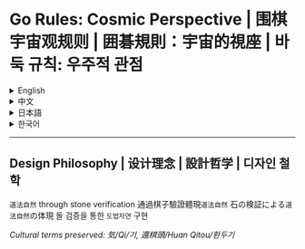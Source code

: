 # Go Rules: Cosmic Perspective | 围棋宇宙观规则 | 囲碁規則：宇宙的視座 | 바둑 규칙: 우주적 관점

<details>
<summary>English</summary>

## Core Principles
- 🌀 **Trinity of Cosmos**
  Board(Heaven)-Grid(Earth)-Stones(Humanity) cosmic mapping
- ⚔️ **Proof Through Action**
  All disputes resolved by stone-placing verification
- ⚖️ **Pure Stone-Counting**
  Surviving stones as ultimate evidence
- ⏳ **River of Time**
  Eternal ban on global repetition

[Poetic Version](en-rules.md) | [Philosophical Interpretation](en-rules-philosophy.md)
</details>

<details>
<summary>中文</summary>

## 核心特质
- 🌀 **天地人三位一体**
  棋盘为天-网格为地-棋子喻人
- ⚔️ **实证裁决**
  以落子验证解决一切争议
- ⚖️ **纯数子法**
  存活棋子为终局唯一凭证
- ⏳ **时间之河**
  永恒禁止全局同型

[诗意简版](zh-rules.md) | [哲学解读](zh-rules-philosophy.md)
</details>

<details>
<summary>日本語</summary>

## 核心原則
- 🌀 **天地人の三位一体**
  盤(天)-格子(地)-石(人)の宇宙的対応
- ⚔️ **実践による立証**
  石を置くことで全ての争いを解決
- ⚖️ **純粋数石法**
  生存石のみを最終証拠とする
- ⏳ **時の流れ**
  全局反復の永久禁止

[詩的簡易版](ja-rules.md) | [哲学的解説](ja-rules-philosophy.md)
</details>

<details>
<summary>한국어</summary>

## 핵심 원칙
- 🌀 **천지인 삼위일체**
  바둑판(천)-격자(지)-돌(인간)의 우주적 대응
- ⚔️ **실천적 증명**
  돌 놓기로 모든 분쟁 해결
- ⚖️ **순수 수돌법**
  생존한 돌만 최종 증거
- ⏳ **시간의 강**
  전역 반복 영구 금지

[시적 간판](ko-rules.md) | [철학 해설](ko-rules-philosophy.md)
</details>

---

## Design Philosophy | 设计理念 | 設計哲学 | 디자인 철학
`道法自然` through stone verification
通過棋子驗證體現`道法自然`
石の検証による`道法自然`の体現
돌 검증을 통한 `도법자연` 구현

*Cultural terms preserved:
気/Qi/기, 還棋頭/Huan Qitou/환두기*